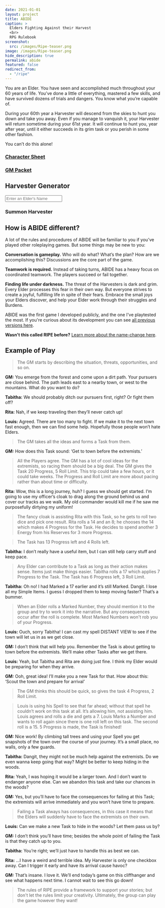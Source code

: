 ```yaml
---
date: 2021-01-01
layout: project
title: ABIDE
caption: >
  Elders Fighting Against their Harvest
  <br>
  RPG Rulebook
screenshot:
  src: /images/Ripe-teaser.png
image: /images/Ripe-teaser.png
hide_description: true
permalink: abide
featured: false
redirect_from:
  - "/ripe"
---
```


<div class="shoppingCard">
  <div class="shoppingColumn">
    <p>You are an Elder. You have seen and accomplished much throughout your 60 years of life. You’ve done a little of everything, mastered a few skills, and have survived dozens of trials and dangers. You know what you’re capable of.</p>
    <p>During your 60th year a Harvester will descend from the skies to hunt you down and take you away. Even if you manage to vanquish it, your Harvester will return sometime during your 61st year. It will continue to hunt you, year after year, until it either succeeds in its grim task or you perish in some other fashion.</p>
    <p>You can’t do this alone!</p>
  </div>
  <div class="row" style="justify-content:space-around;width:100%;">
    <div class="col-10 col-md-5">
      <a class="btn wyrd-btn" href="/files/ABIDE_CharSheets.pdf"><h3>Character Sheet</h3></a>
    </div>
    <div class="col-10 col-md-5">
      <a class="btn wyrd-btn" href="/files/ABIDE_playtest.pdf"><h3>GM Packet</h3></a>
    </div>
  </div>
</div>

## Harvester Generator

<div class="row" style="justify-content:space-around">
  <div class="col-10 col-md-7">
    <input class="ripetextbox" type="text" id="enterElderName" placeholder="Enter an Elder's Name">
    <a class="btn wyrd-btn" onclick="return ripe_generate();"><h3>Summon Harvester</h3></a>
  </div>
</div>

<div class="container generatorCard" id="harvesterCard" style="display:none;">
<div class="row centerButtons">
<div class="col-md-5 col-12">
    <h3 class="tightSpacing" id="genElderName"></h3>
  </div>
  <div class="col-md-5 col-12">
    <button class="btn wyrd-btn" id="age1" onclick="agePlus()" style="display:none;">Age+1</button>
  </div>
</div>
<div id="harvesterDesc"></div>
</div>

## How is ABIDE different?

A lot of the rules and procedures of ABIDE will be familiar to you if you’ve played other roleplaying games. But some things may be new to you:

**Conversation is gameplay.** Who will do what? What’s the plan? How are we accomplishing this? Discussions are the core part of the game.

**Teamwork is required.** Instead of taking turns, ABIDE has a heavy focus on coordinated teamwork. The players succeed or fail together.

**Finding life under darkness.** The threat of the Harvesters is dark and grim. Every Elder processes this fear in their own way. But everyone strives to create a joyful, fulfilling life in spite of their fears. Embrace the small joys your Elders discover, and help your Elder work through their struggles and Burdens.

ABIDE was the first game I developed publicly, and the one I've playtested the most. If you're curious about its development you can see [all previous versions here](https://drive.google.com/drive/folders/1kxKYyoTanjiQ2kzvjiYyyh-7HpV4jhwG?usp=sharing).

**Wasn't this called RIPE before?** [Learn more about the name-change here](/david/2021/06/LCCReturnsRIPE#abide-gets-a-playtest-pdf).

## Example of Play

> The GM starts by describing the situation, threats, opportunities, and so on.

**GM:** You emerge from the forest and come upon a dirt path. Your pursuers are close behind. The path leads east to a nearby town, or west to the mountains. What do you want to do?

**Tabitha:** We should probably ditch our pursuers first, right? Or fight them off?

**Rita:** Nah, if we keep traveling then they’ll never catch up!

**Louis:** Agreed. There are too many to fight. If we make it to the next town fast enough, then we can find some help. Hopefully those people won’t hate Elders.

> The GM takes all the ideas and forms a Task from them.

**GM:** How does this Task sound: ‘Get to town before the extremists.’

> All the Players agree. 
> The GM has a lot of cool ideas for the extremists, so racing them should be a big deal. The GM gives the Task 20 Progress, 5 Roll Limit. This trip could take a few hours, or it could take weeks. The Progress and Roll Limit are more about pacing rather than about time or difficulty.

**Rita:** Wow, this is a long journey, huh? I guess we should get started. I’m going to use my officer’s cloak to drag along the ground behind us and cover our tracks as we walk. My old commander would kill me if he saw me purposefully dirtying my uniform!

> The fancy cloak is assisting Rita with this Task, so he gets to roll two dice and pick one result. Rita rolls a 14 and an 8; he chooses the 14 which makes 4 Progress for the Task. He decides to spend another 3 Energy from his Reserves for 3 more Progress. 

> The Task has 13 Progress left and 4 Rolls left.

**Tabitha:** I don’t really have a useful item, but I can still help carry stuff and keep pace.

> Any Elder can contribute to a Task as long as their action makes sense. Items just make things easier. Tabitha rolls a 17 which applies 7 Progress to the Task. The Task has 6 Progress left, 3 Roll Limit.

**Tabitha:** Oh no! I had Marked a 17 earlier and it’s still Marked. Dangit. I lose all my Simple Items. I guess I dropped them to keep moving faster? That’s a bummer.

> When an Elder rolls a Marked Number, they should mention it to the group and try to work it into the narrative. But any consequences occur after the roll is complete. Most Marked Numbers won't rob you of your Progress.

**Louis:** Ouch, sorry Tabitha! I can cast my spell DISTANT VIEW to see if the town will let us in as we get close.

**GM:** I don’t think that will help you. Remember the Task is about getting to town before the extremists. We’ll make other Tasks after we get there.

**Louis:** Yeah, but Tabitha and Rita are doing just fine. I think my Elder would be preparing for when they arrive.

**GM:** Ooh, great idea! I’ll make you a new Task for that. How about this:  ‘Scout the town and prepare for arrival’ 

> The GM thinks this should be quick, so gives the task 4 Progress, 2 Roll Limit.

> Louis is using his Spell to see that far ahead; without that spell he couldn’t work on this task at all. It’s allowing him, not assisting him. Louis agrees and rolls a die and gets a 7. Louis Marks a Number and wants to roll again since there is one roll left on this task. The second roll is a 15. 5 Progress is made, the Task is finished!

**GM:** Nice work! By climbing tall trees and using your Spell you get snapshots of the town over the course of your journey. It’s a small place, no walls, only a few guards. 

**Tabitha:** Dangit, they might not be much help against the extremists. Do we even wanna keep going that way? Might be better to keep hiding in the woods.

**Rita:** Yeah, I was hoping it would be a larger town. And I don’t want to endanger anyone else. Can we abandon this task and take our chances in the woods?

**GM:** Yes, but you’ll have to face the consequences for failing at this Task; the extremists will arrive immediately and you won’t have time to prepare.

> Failing a Task always has consequences, in this case it means that the Elders will suddenly have to face the extremists on their own.

**Louis:** Can we make a new Task to hide in the woods? Let them pass us by?

**GM:** I don’t think you’ll have time; besides the whole point of failing the Task is that they catch up to you.

**Tabitha:** You’re right; we’ll just have to handle this as best we can.

**Rita:** …I have a weird and terrible idea. My Harvester is only one checkbox away. Can I trigger it early and have its arrival cause havoc?

**GM:** That’s insane. I love it. We’ll end today’s game on this cliffhanger and see what happens next time. I cannot wait to see this go down!

> The rules of RIPE provide a framework to support your stories; but don't let the rules limit your creativity. Ultimately, the group can play the game however they want!

<script async src="/assets/js/mods-eng-basic.js" language="javascript" type="text/javascript"></script>
<script async src="/assets/js/tracery.js" language="javascript" type="text/javascript"></script>
<script async src="/assets/js/seedrandom.min.js" language="javascript" type="text/javascript"></script>
<script async src="/assets/generator_resources/ripe.js" language="javascript" type="text/javascript"></script>
